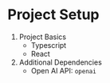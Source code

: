 # Project Setup

1. Project Basics
   - Typescript
   - React
2. Additional Dependencies
   - Open AI API: `openai`

